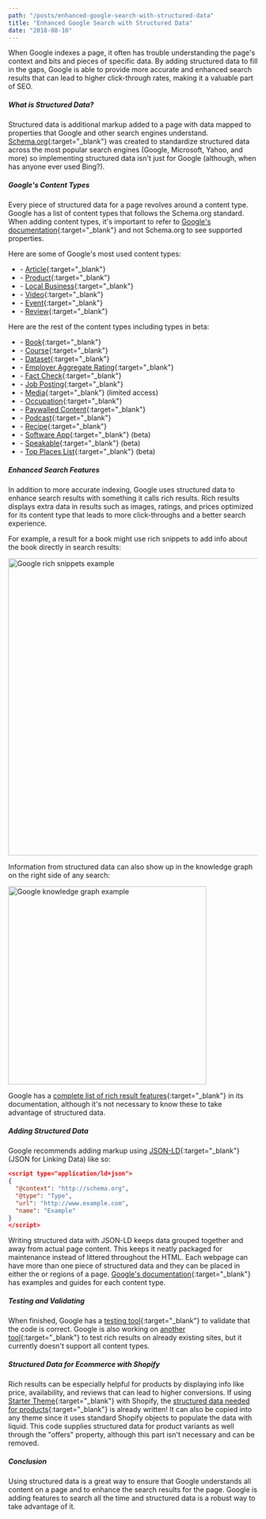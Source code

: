 ```yaml
---
path: "/posts/enhanced-google-search-with-structured-data"
title: "Enhanced Google Search with Structured Data"
date: "2018-08-10"
---
```

When Google indexes a page, it often has trouble understanding the page's context and bits and pieces of specific data. By adding structured data to fill in the gaps, Google is able to provide more accurate and enhanced search results that can lead to higher click-through rates, making it a valuable part of SEO.

##### What is Structured Data?

Structured data is additional markup added to a page with data mapped to properties that Google and other search engines understand. [Schema.org](https://schema.org/docs/schemas.html){:target="_blank"} was created to standardize structured data across the most popular search engines (Google, Microsoft, Yahoo, and more) so implementing structured data isn't just for Google (although, when has anyone ever used Bing?). 

##### Google's Content Types

Every piece of structured data for a page revolves around a content type. Google has a list of content types that follows the Schema.org standard. When adding content types, it's important to refer to [Google's documentation](https://developers.google.com/search/docs/guides/intro-structured-data){:target="_blank"} and not Schema.org to see supported properties.  

Here are some of Google's most used content types:

- \- [Article](https://developers.google.com/search/docs/data-types/article){:target="_blank"}
- \- [Product](https://developers.google.com/search/docs/data-types/product){:target="_blank"}
- \- [Local Business](https://developers.google.com/search/docs/data-types/local-business){:target="_blank"}
- \- [Video](https://developers.google.com/search/docs/data-types/video){:target="_blank"}
- \- [Event](https://developers.google.com/search/docs/data-types/event){:target="_blank"}
- \- [Review](https://developers.google.com/search/docs/data-types/review){:target="_blank"}

Here are the rest of the content types including types in beta: 

- \- [Book](https://developers.google.com/search/docs/data-types/book){:target="_blank"}
- \- [Course](https://developers.google.com/search/docs/data-types/course){:target="_blank"}
- \- [Dataset](https://developers.google.com/search/docs/data-types/dataset){:target="_blank"}
- \- [Employer Aggregate Rating](https://developers.google.com/search/docs/data-types/employer-rating){:target="_blank"}
- \- [Fact Check](https://developers.google.com/search/docs/data-types/factcheck){:target="_blank"}
- \- [Job Posting](https://developers.google.com/search/docs/data-types/job-posting){:target="_blank"}
- \- [Media](https://developers.google.com/search/docs/data-types/media){:target="_blank"} (limited access)
- \- [Occupation](https://developers.google.com/search/docs/data-types/occupation){:target="_blank"}
- \- [Paywalled Content](https://developers.google.com/search/docs/data-types/paywalled-content){:target="_blank"}
- \- [Podcast](https://developers.google.com/search/docs/data-types/podcast){:target="_blank"}
- \- [Recipe](https://developers.google.com/search/docs/data-types/recipe){:target="_blank"}
- \- [Software App](https://developers.google.com/search/docs/data-types/software-app){:target="_blank"} (beta)
- \- [Speakable](https://developers.google.com/search/docs/data-types/speakable){:target="_blank"} (beta)
- \- [Top Places List](https://developers.google.com/search/docs/data-types/top-places-list){:target="_blank"} (beta)

##### Enhanced Search Features

In addition to more accurate indexing, Google uses structured data to enhance search results with something it calls rich results. Rich results displays extra data in results such as images, ratings, and prices optimized for its content type that leads to more click-throughs and a better search experience. 

For example, a result for a book might use rich snippets to add info about the book directly in search results:

<img src="../assets/img/rich-snippet.jpg" alt="Google rich snippets example" width="600"/>

Information from structured data can also show up in the knowledge graph on the right side of any search: 

<img src="../assets/img/knowledge-graph.jpg" alt="Google knowledge graph example" width="400"/>

Google has a [complete list of rich result features](https://developers.google.com/search/docs/guides/search-gallery){:target="_blank"}  in its documentation, although it's not necessary to know these to take advantage of structured data.

##### Adding Structured Data

Google recommends adding markup using [JSON-LD](https://json-ld.org/){:target="_blank"} (JSON for Linking Data) like so:

```Json
<script type="application/ld+json">
{
  "@context": "http://schema.org",
  "@type": "Type",
  "url": "http://www.example.com",
  "name": "Example"
}
</script>
```

Writing structured data with JSON-LD keeps data grouped together and away from actual page content. This keeps it neatly packaged for maintenance instead of littered throughout the HTML. Each webpage can have more than one piece of structured data and they can be placed in either the  <head> or <body> regions of a page. [Google's documentation](https://developers.google.com/search/docs/guides/intro-structured-data){:target="_blank"}  has examples and guides for each content type.

##### Testing and Validating 

When finished, Google has a [testing tool](https://search.google.com/structured-data/testing-tool){:target="_blank"}  to validate that the code is correct. Google is also working on [another tool](https://search.google.com/test/rich-results){:target="_blank"}  to test rich results on already existing sites, but it currently doesn't support all content types. 

##### Structured Data for Ecommerce with Shopify

Rich results can be especially helpful for products by displaying info like price, availability, and reviews that can lead to higher conversions. If using [Starter Theme](https://github.com/Shopify/starter-theme){:target="_blank"} with Shopify, the [structured data needed for products](https://github.com/Shopify/starter-theme/blob/master/src/templates/product.liquid){:target="_blank"} is already written! It can also be copied into any theme since it uses standard Shopify objects to populate the data with liquid. This code supplies structured data for product variants as well through the "offers" property, although this part isn't necessary and can be removed.


##### Conclusion

Using structured data is a great way to ensure that Google understands all content on a page and to enhance the search results for the page. Google is adding features to search all the time and structured data is a robust way to take advantage of it. 